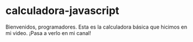 # calculadora-javascript
Bienvenidos, programadores. Esta es la calculadora básica que hicimos en mi video. ¡Pasa a verlo en mi canal!
